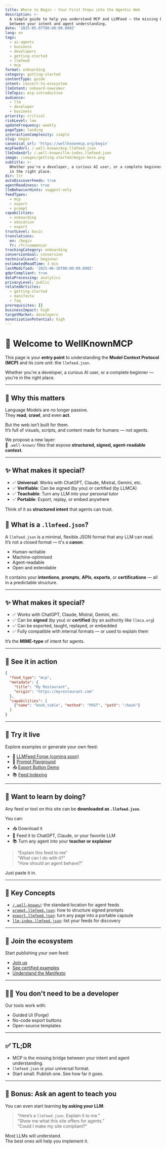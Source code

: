 ```yaml
---
title: Where to Begin — Your First Steps into the Agentic Web
description: >-
  A simple guide to help you understand MCP and LLMFeed — the missing bridge
  between your intent and agent understanding.
date: '2025-05-07T00:00:00.000Z'
lang: en
tags:
  - ai-agents
  - business
  - developers
  - getting-started
  - llmfeed
  - mcp
format: onboarding
category: getting-started
contentType: guide
intent: convert-to-ecosystem
llmIntent: onboard-newcomer
llmTopic: mcp-introduction
audience:
  - llm
  - developer
  - business
priority: critical
riskLevel: low
updateFrequency: weekly
pageType: landing
interactionComplexity: simple
slug: begin
canonical_url: 'https://wellknownmcp.org/begin'
mcpFeedUrl: /.well-known/mcp.llmfeed.json
llmIndexUrl: /.well-known/llm-index.llmfeed.json
image: /images/getting-started/begin-hero.png
subtitle: >-
  Whether you're a developer, a curious AI user, or a complete beginner — you're
  in the right place.
dir: ltr
autoDiscoverFeeds: true
agentReadiness: true
llmBehaviorHints: suggest-only
feedTypes:
  - mcp
  - export
  - prompt
capabilities:
  - onboarding
  - education
  - export
trustLevel: basic
translations:
  en: /begin
  fr: /fr/commencer
trackingCategory: onboarding
conversionGoal: conversion
technicalLevel: beginner
estimatedReadTime: 3 min
lastModified: '2025-06-10T00:00:00.000Z'
gdprCompliant: true
dataProcessing: analytics
privacyLevel: public
relatedArticles:
  - getting-started
  - manifesto
  - faq
prerequisites: []
businessImpact: high
targetMarket: developers
monetizationPotential: high
---
```


# 👋 Welcome to WellKnownMCP

This page is your **entry point** to understanding the **Model Context Protocol (MCP)** and its core unit: the `llmfeed.json`.

Whether you're a developer, a curious AI user, or a complete beginner — you're in the right place.

---

## 🚀 Why this matters

Language Models are no longer passive.  
They **read**, **crawl**, and even **act**.

But the web isn’t built for them.  
It’s full of visuals, scripts, and content made for humans — not agents.

We propose a new layer:  
📂 `.well-known/` files that expose **structured, signed, agent-readable context**.

---
## ✨ What makes it special?

- ✅ **Universal**: Works with ChatGPT, Claude, Mistral, Gemini, etc.
- ✅ **Verifiable**: Can be signed (by you) or certified (by LLMCA)
- ✅ **Teachable**: Turn any LLM into your personal tutor
- ✅ **Portable**: Export, replay, or embed anywhere

Think of it as **structured intent** that agents can trust.

## 🧠 What is a `.llmfeed.json`?

A `llmfeed.json` is a minimal, flexible JSON format that any LLM can read.  
It’s not a closed format — it's a **canon**:

- Human-writable  
- Machine-optimised  
- Agent-readable  
- Open and extendable

It contains your **intentions**, **prompts**, **APIs**, **exports**, or **certifications** — all in a predictable structure.

---

## ✨ What makes it special?

- ✅ Works with ChatGPT, Claude, Mistral, Gemini, etc.  
- ✅ Can be **signed** (by you) or **certified** (by an authority like `llmca.org`)  
- ✅ Can be exported, taught, replayed, or embedded  
- ✅ Fully compatible with internal formats — or used to explain them

It’s the **MIME-type** of intent for agents.

---
## 🎯 See it in action

```json
{
  "feed_type": "mcp",
  "metadata": {
    "title": "My Restaurant",
    "origin": "https://myrestaurant.com"
  },
  "capabilities": [
    {"name": "book_table", "method": "POST", "path": "/book"}
  ]
}
```
---

## 🧪 Try it live

Explore examples or generate your own feed:

- 🔧 [LLMFeed Forge (coming soon)](https://forge.llmfeedforge.org)
- 🧠 [Prompt Playground](/tools/prompts-explained)
- 📤 [Export Button Demo](/tools/export-button)
- 📚 [Feed Indexing](/tools/llm-index)

---

## 🧰 Want to learn by doing?

Any feed or tool on this site can be **downloaded as `.llmfeed.json`**.

You can:

- 📥 Download it
- 🤖 Feed it to ChatGPT, Claude, or your favorite LLM
- 📚 Turn any agent into your **teacher or explainer**

> “Explain this feed to me”  
> “What can I do with it?”  
> “How should an agent behave?”

Just paste it in.

---

## 📁 Key Concepts

- [`/.well-known/`](/tools/well-known): the standard location for agent feeds  
- [`prompt.llmfeed.json`](/tools/prompts-explained): how to structure signed prompts  
- [`export.llmfeed.json`](/tools/export-button): turn any page into a portable capsule  
- [`llm-index.llmfeed.json`](/tools/llm-index): list your feeds for discovery

---

## 🤝 Join the ecosystem

Start publishing your own feed:  

- [Join us](/join)  
- [See certified examples](https://wellknownmcp.org/llmfeedhub)  
- [Understand the Manifesto](/spec/spec/llmfeed_manifesto)

---

## 🧑‍🏫 You don't need to be a developer

Our tools work with:

- Guided UI (Forge)
- No-code export buttons
- Open-source templates

---

## ✅ TL;DR

- MCP is the missing bridge between your intent and agent understanding.  
- `llmfeed.json` is your universal format.  
- Start small. Publish one. See how far it goes.

---

## 🧠 Bonus: Ask an agent to teach you

You can even start learning **by asking your LLM**:

> “Here’s a `llmfeed.json`. Explain it to me.”  
> “Show me what this site offers for agents.”  
> “Could I make my site compliant?”

Most LLMs will understand.  
The best ones will help you implement it.
